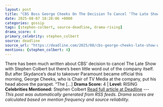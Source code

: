 ```yaml
---
layout: post
title: "CBS Boss George Cheeks On The Decision To Cancel ‘The Late Show With Stephen Colbert’"
date: 2025-08-07 18:28:06 +0000
categories: gossip
tags: [stephen-colbert, source-deadline, drama-rising]
drama_score: 4
primary_celebrity: stephen_colbert
source: deadline
source_url: "https://deadline.com/2025/08/cbs-george-cheeks-late-show-with-stephen-colbert-cancelation-1236481494/"
mentions: {stephen_colbert: 4}
---
```


There has been much written about CBS’ decision to cancel The Late Show with Stephen Colbert but there’s been little word out of the company itself. But after Skydance’s deal to takeover Paramount became official this morning, George Cheeks, who is Chair of TV Media at the company, put his head above the parapet. “The […] **Drama Score:** 4 | **Level:** RISING **Celebrities Mentioned:** Stephen Colbert [Read full article at Deadline](https://deadline.com/2025/08/cbs-george-cheeks-late-show-with-stephen-colbert-cancelation-1236481494/) --- *This post was automatically generated from RSS feeds. Drama scores are calculated based on mention frequency and source reliability.*